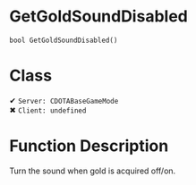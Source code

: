 # GetGoldSoundDisabled
```
bool GetGoldSoundDisabled()
```
# Class
✔ `Server: CDOTABaseGameMode`  
✖ `Client: undefined`  

# Function Description
Turn the sound when gold is acquired off/on.
